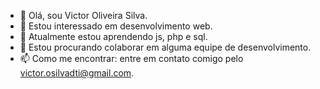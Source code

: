 - 👋 Olá, sou Victor Oliveira Silva.
- 👀 Estou interessado em desenvolvimento web.
- 🌱 Atualmente estou aprendendo js, php e sql.
- 💞️ Estou procurando colaborar em alguma equipe de desenvolvimento.
- 📫 Como me encontrar: entre em contato comigo pelo victor.osilvadti@gmail.com.

<!---
OlStudios/OlStudios is a ✨ special ✨ repository because its `README.md` (this file) appears on your GitHub profile.
You can click the Preview link to take a look at your changes.
--->

